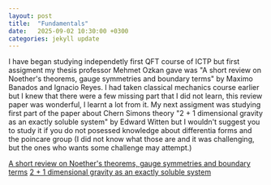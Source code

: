 ```yaml
---
layout: post
title:  "Fundamentals"
date:   2025-09-02 10:30:00 +0300
categories: jekyll update
---
```


I have began studying independetly  first QFT course of ICTP but first assigment my thesis professor Mehmet Ozkan gave was "A short review on Noether's theorems, gauge symmetries and boundary terms" by Maximo Banados and Ignacio Reyes. I had taken classical mechanics course earlier but I knew that there were a few missing part that I did not learn, this  review paper was wonderful, I learnt a lot from it.
 My next assigment was studying first part of the paper about Chern Simons theory "2 + 1 dimensional gravity as an exactly soluble system"  by Edward Witten but I wouldn't suggest you to study it if you do not posessed knowledge about differentia forms and the poincare group (I did not know what those are and it was challenging, but the ones who wants some challenge may attempt.)

[A short review on Noether's theorems, gauge symmetries and boundary terms](/assets/files/Review.pdf)
[2 + 1 dimensional gravity as an exactly soluble system](/assets/files/witten.pdf)